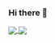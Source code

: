 ### Hi there 👋

<a href="#">
  <img align="center" src="https://github-readme-stats.vercel.app/api/pin/?username=Ojabrane&show_icons=true&theme=radical" />
</a>
<a href="https://github.com/anuraghazra/convoychat">
  <img align="center" src="https://github-readme-stats.vercel.app/api/pin/?username=anuraghazra&repo=convoychat" />
</a>


